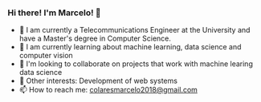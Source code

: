 ### Hi there! I'm Marcelo! 👋

- 🔭 I am currently a Telecommunications Engineer at the University and have a Master's degree in Computer Science.
- 🌱 I am currently learning about machine learning, data science and computer vision
- 🤔 I'm looking to collaborate on projects that work with machine learing data science
- 🔎 Other interests: Development of web systems
- 📫 How to reach me: colaresmarcelo2018@gmail.com


